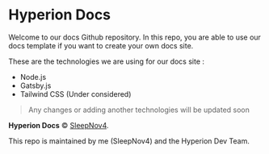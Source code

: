 # Hyperion Docs
Welcome to our docs Github repository. In this repo, you are able to use our docs template if you want to create your own docs site.

These are the technologies we are using for our docs site : 
- Node.js
- Gatsby.js
- Tailwind CSS (Under considered)
> Any changes or adding another technologies will be updated soon

**Hyperion Docs** © [SleepNov4](https://github.com/sleepnov4).

This repo is maintained by me (SleepNov4) and the Hyperion Dev Team.
